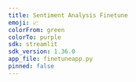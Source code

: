 ```yaml
---
title: Sentiment Analysis Finetune
emoji: 📈
colorFrom: green
colorTo: purple
sdk: streamlit
sdk_version: 1.36.0
app_file: finetuneapp.py
pinned: false
---
```

